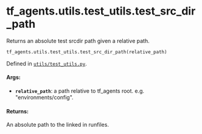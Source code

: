 <div itemscope itemtype="http://developers.google.com/ReferenceObject">
<meta itemprop="name" content="tf_agents.utils.test_utils.test_src_dir_path" />
<meta itemprop="path" content="Stable" />
</div>

# tf_agents.utils.test_utils.test_src_dir_path

Returns an absolute test srcdir path given a relative path.

``` python
tf_agents.utils.test_utils.test_src_dir_path(relative_path)
```



Defined in [`utils/test_utils.py`](https://github.com/tensorflow/agents/tree/master/tf_agents/utils/test_utils.py).

<!-- Placeholder for "Used in" -->

#### Args:

* <b>`relative_path`</b>: a path relative to tf_agents root.
    e.g. "environments/config".


#### Returns:

An absolute path to the linked in runfiles.